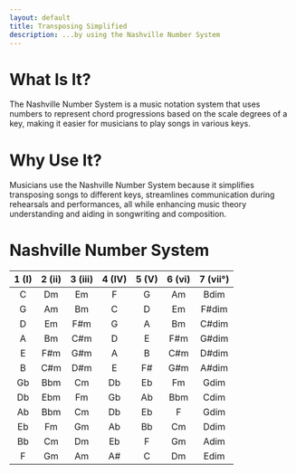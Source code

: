 ```yaml
---
layout: default
title: Transposing Simplified
description: ...by using the Nashville Number System
---
```


# What Is It?
The Nashville Number System is a music notation system that uses numbers to represent chord progressions based on the scale degrees of a key, making it easier for musicians to play songs in various keys.

# Why Use It?
Musicians use the Nashville Number System because it simplifies transposing songs to different keys, streamlines communication during rehearsals and performances, all while enhancing music theory understanding and aiding in songwriting and composition.

# Nashville Number System

 1 (I) | 2 (ii) | 3 (iii) | 4 (IV) | 5 (V) | 6 (vi) | 7 (vii°) 
:------: | :------: | :------: | :------: | :------: | :------: | :------:
C | Dm | Em | F | G | Am | Bdim
G | Am | Bm | C | D | Em | F#dim
D | Em | F#m | G | A | Bm | C#dim 
A | Bm | C#m | D | E | F#m | G#dim 
E | F#m | G#m | A | B | C#m | D#dim
B | C#m | D#m | E | F# | G#m | A#dim
Gb | Bbm | Cm | Db | Eb | Fm | Gdim 
Db | Ebm | Fm | Gb | Ab | Bbm | Cdim
Ab | Bbm | Cm | Db | Eb | F | Gdim 
Eb | Fm | Gm | Ab | Bb | Cm | Ddim
Bb | Cm | Dm | Eb | F | Gm | Adim
F | Gm | Am | A# | C | Dm | Edim 

